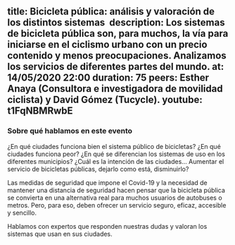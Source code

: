 title: Bicicleta pública: análisis y valoración de los distintos sistemas 
description: Los sistemas de bicicleta pública son, para muchos, la vía para iniciarse en el ciclismo urbano con un precio contenido y menos preocupaciones. Analizamos los servicios de diferentes partes del mundo. 
at: 14/05/2020 22:00
duration: 75
peers: Esther Anaya (Consultora e investigadora de movilidad ciclista) y David Gómez (Tucycle).
youtube: t1FqNBMRwbE
----
### Sobre qué hablamos en este evento

¿En qué ciudades funciona bien el sistema público de bicicletas? ¿En qué ciudades funciona peor? ¿En qué se diferencian los sistemas de uso en los diferentes municipios? ¿Cuál es la intención de las ciudades…  Aumentar el servicio de bicicletas públicas, dejarlo como está, disminuirlo?

Las medidas de seguridad que impone el Covid-19 y la necesidad de mantener una distancia de seguridad hacen pensar que la bicicleta pública se convierta en una alternativa real para muchos usuarios de autobuses o metros. Pero, para eso, deben ofrecer un servicio seguro, eficaz, accesible y sencillo. 

Hablamos con expertos que responden nuestras dudas y valoran los sistemas que usan en sus ciudades. 
